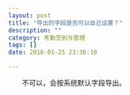 ```yaml
---
layout: post
title: "导出的字段是否可以自己设置？"
description: ""
category: 考勤签到与管理
tags: []
date: 2016-01-25 23:36:10

---
```

&#160; &#160; &#160; &#160;不可以，会按系统默认字段导出。
